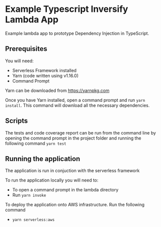 # Example Typescript Inversify Lambda App

Example lambda app to prototype Dependency Injection in TypeScript.

## Prerequisites

You will need:

* Serverless Framework installed
* Yarn (code written using v1.16.0)
* Command Prompt

Yarn can be downloaded from <https://yarnpkg.com>

Once you have Yarn installed, open a command prompt and run `yarn install`. This command will download all the necessary dependencies.

## Scripts

The tests and code coverage report can be run from the command line by opening the command prompt in the project folder and running the following command `yarn test`

## Running the application

The application is run in conjuction with the serverless framework

To run the application locally you will need to:

* To open a command prompt in the lambda directory
* Run `yarn invoke`

To deploy the application onto AWS infrastructure. Run the following command

* `yarn serverless:aws`
